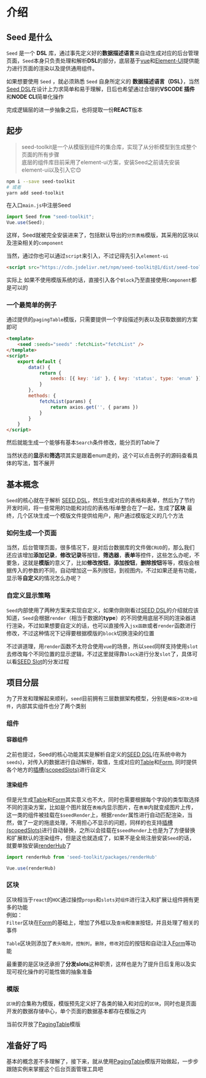 # 介绍

## Seed 是什么

`Seed` 是一个 **DSL** 库，通过事先定义好的**数据描述语言**来自动生成对应的后台管理页面，`Seed`本身只负责处理和解析**DSL**的部分，底层基于[vue](https://cn.vuejs.org/v2/guide/index.html)和[Element-UI](https://element.eleme.cn/#/zh-CN)提供能力进行页面的渲染以及提供通用组件。

如果想要使用 `Seed` ，就必须熟悉 `Seed` 自身所定义的 **数据描述语言（DSL）**，当然[Seed DSL](./DSL)在设计上力求简单和易于理解，日后也希望通过合理的**VSCODE 插件**和**NODE CLI**简单化操作

完成逻辑层的进一步抽象之后，也将提取一份**REACT**版本

## 起步

> seed-toolkit是一个从模版到组件的集合库，实现了从分析模型到生成整个页面的所有步骤  
> 底层的组件库目前采用了element-ui方案，安装Seed之前请先安装element-ui以及引入它😊

``` bash
npm i --save seed-toolkit
# 或者
yarn add seed-toolkit
```

在入口`main.js`中注册Seed

``` js
import Seed from "seed-toolkit";
Vue.use(Seed);
```

这样，Seed就被完全安装进来了，包括默认导出的`分页表格`模版，其采用的区块以及渲染相关的`component`

当然，通过你也可以通过`script`来引入，不过记得先引入`element-ui`

``` html
<script src="https://cdn.jsdelivr.net/npm/seed-toolkit@1/dist/seed-toolkit.umd.min.js"></script>
```

实际上 如果不使用模版系统的话，直接引入各个`Block`乃至直接使用`Component`都是可以的

### 一个最简单的例子

通过提供的`pagingTable`模版，只需要提供一个字段描述列表以及获取数据的方案即可

``` html
<template>
    <seed :seeds="seeds" :fetchList="fetchList" />
</template>
<script>
    export default {
        data() {
            return {
                seeds: [{ key: 'id' }, { key: 'status', type: 'enum' }]
            }
        },
        methods: {
            fetchList(params) {
                return axios.get('', { params })
            }
        }
    }
</script>
```

然后就能生成一个能够有基本`Search`条件修改，能分页的Table了

当然状态的**显示**和**筛选**项其实是跟着enum走的，这个可以点击例子的源码查看具体的写法，暂不展开

<SeedExample example="BaseExample" />

## 基本概念

`Seed`的核心就在于解析 [SEED DSL](./DSL)，然后生成对应的表格和表单，然后为了节约开发时间，将一些常用的功能和对应的表格/标单整合在了一起，生成了**区块** 最终，几个区块生成一个模版文件提供给用户，用户通过模版定义的几个方法

### 如何生成一个页面

当然，后台管理页面，很多情况下，是对后台数据库的文件做`CRUD`的，那么我们还应该增加**添加记录**，**修改记录**等按钮，**筛选器**，**表单**等控件，这些怎么办呢，不要急，这就是**模版**的意义了，比如**修改按钮**，**添加按钮**，**删除按钮**等等，模版会根据传入的参数的不同，自动增加这一系列按钮，到视图内，不过如果还是有功能，显示等**自定义**的情况怎么办呢？

### 自定义显示策略

`Seed`内部使用了两种方案来实现自定义，如果你刚刚看过[SEED DSL](./DSL)的介绍就应该知道，`Seed`会根据`render`（相当于数据的**type**）的不同使用底层不同的渲染器进行渲染，不过如果想要自定义的话，也可以直接传入`jsx函数`或者`render`函数进行修改，不过这种情况下记得要根据模版的`block`切换渲染的位置

不过讲道理，用`render`函数不太符合使用`vue`的场景，所以`seed`同样支持使用`slot`去修改每个不同位置的显示逻辑，不过这里就得靠`block`进行分发`slot`了，具体可以看[SEED Slot](./SLOTS)的分发过程

## 项目分层

为了开发和理解起来顺利，`seed`目前拥有三层数据架构模型，分别是`模版`>`区块`>`组件`，内部其实组件也分了两个类别

### 组件

#### 容器组件

之前也提过，Seed的核心功能其实是解析自定义的[SEED DSL](./DSL)(在系统中称为`seeds`)，对传入的数据进行自动解析，取值，生成对应的[Table](/seed/components/Table)和[Form](/seed/components/Form), 同时提供各个地方的[插槽(scopedSlots)](./SLOTS)进行自定义

#### 渲染组件

但是光生成[Table](/seed/components/Table)和[Form](/seed/components/Form)其实意义也不大，同时也需要根据每个字段的类型取选择不同的渲染方案，比如是个图片就在`表格`内显示图片，在`表单`内就变成图片上传，这一类的组件被挂载在`$seedRender`上，根据`render`属性进行自动匹配渲染，当然，做了一定的拖底处理，不用担心不显示的问题，同样的也支持[插槽(scopedSlots)](./SLOTS)进行自动替换，之所以会挂载在`$seedRender`上也是为了方便替换和扩展默认的渲染组件，但是这也就造成了，如果不是全局注册安装`Seed`的话，就要单独安装[renderHub](./RENDER_HUB)了

```js
import renderHub from 'seed-toolkit/packages/renderHub'

Vue.use(renderHub)
```

### 区块

区块相当于`react`的`HOC`通过操控`props`和`slots`对`组件`进行注入和扩展让组件拥有更多的功能  
例如：  
`Filter`区块在[Form](/seed/components/Form)的基础上，增加了外框以及`查询`和`重置`按钮，并且处理了相关的事件  

`Table`区块则添加了`表头吸附`，`控制列`，`删除`，`修改`对应的按钮和自动注入[Form](/seed/components/Form)等功能

最重要的是区块还承担了**分发slots**这种职责，这样也是为了提升日后复用以及实现可视化操作的可能性做的抽象准备

### 模版

`区块`的合集称为模版，模版预先定义好了各类的输入和对应的`区块`，同时也是页面开发的数据存储中心，单个页面的数据基本都存在模版之内

当前仅开放了[PagingTable](/seed/templates/PagingTable)模版

## 准备好了吗

基本的概念差不多理解了，接下来，就从使用[PagingTable](/seed/templates/PagingTable)模版开始做起，一步步跟随实例来掌握这个后台页面管理工具吧
